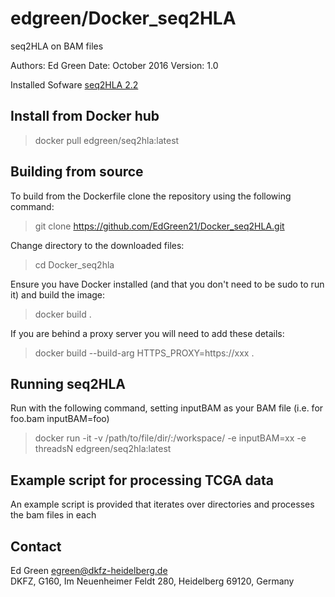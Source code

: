 edgreen/Docker_seq2HLA
======================

seq2HLA on BAM files

Authors: Ed Green 
Date: October 2016
Version: 1.0 

Installed Sofware
[seq2HLA 2.2](http://tron-mainz.de/tron-facilities/computational-medicine/seq2hla/)

Install from Docker hub
-----------------------
> docker pull edgreen/seq2hla:latest


Building from source
--------------------
To build from the Dockerfile clone the repository using the following command:
> git clone https://github.com/EdGreen21/Docker_seq2HLA.git

Change directory to the downloaded files:
> cd Docker_seq2hla

Ensure you have Docker installed (and that you don't need to be sudo to run it) and build the image:
> docker build .

If you are behind a proxy server you will need to add these details:
> docker build --build-arg HTTPS_PROXY=https://xxx .


Running seq2HLA
---------------
Run with the following command, setting inputBAM as your BAM file (i.e. for foo.bam inputBAM=foo)
> docker run -it -v /path/to/file/dir/:/workspace/ -e inputBAM=xx -e threadsN edgreen/seq2hla:latest


Example script for processing TCGA data
---------------------------------------
An example script is provided that iterates over directories and processes the bam files in each


Contact
-------------
  Ed Green
  egreen@dkfz-heidelberg.de  
  DKFZ, 
  G160,
  Im Neuenheimer Feldt 280,
  Heidelberg 69120,
  Germany
